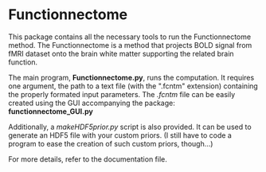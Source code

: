 # Functionnectome

This package contains all the necessary tools to run the Functionnectome method.
The Functionnectome is a method that projects BOLD signal from fMRI dataset onto the brain white matter supporting the related brain function.

The main program, **Functionnectome.py**, runs the computation. It requires one argument, the path to a text file (with the ".fcntm" extension) containing the properly formated input parameters.
The *.fcntm* file can be easily created using the GUI accompanying the package: **functionnectome_GUI.py**

Additionally, a *makeHDF5prior.py* script is also provided. It can be used to generate an HDF5 file with your custom priors.
(I still have to code a program to ease the creation of such custom priors, though...)

For more details, refer to the documentation file.
